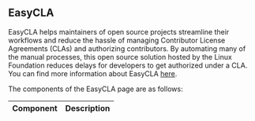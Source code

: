 ## EasyCLA

EasyCLA helps maintainers of open source projects streamline their workflows and reduce the hassle of managing Contributor License Agreements (CLAs) and authorizing contributors. By automating many of the manual processes, this open source solution hosted by the Linux Foundation reduces delays for developers to get authorized under a CLA. You can find more information about EasyCLA [here](https://github.com/communitybridge/easycla/blob/master/docs/getting-started.md).

The components of the EasyCLA page are as follows:

|Component|Description|
|---|---|
